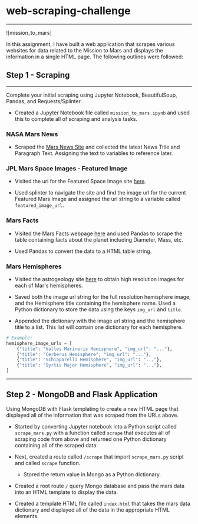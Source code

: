# web-scraping-challenge
--------------------------
![mission_to_mars]

In this assignment, I have built a web application that scrapes various websites for data related to the Mission to Mars and displays the information in a single HTML page. The following outlines were followed:

## Step 1 - Scraping
----------------------

Complete your initial scraping using Jupyter Notebook, BeautifulSoup, Pandas, and Requests/Splinter.

* Created a Jupyter Notebook file called `mission_to_mars.ipynb` and used this to complete all of scraping and analysis tasks. 

### NASA Mars News

* Scraped the [Mars News Site](https://redplanetscience.com/) and collected the latest News Title and Paragraph Text. Assigning the text to variables to reference later.

### JPL Mars Space Images - Featured Image

* Visited the url for the Featured Space Image site [here](https://spaceimages-mars.com).

* Used splinter to navigate the site and find the image url for the current Featured Mars Image and assigned the url string to a variable called `featured_image_url`.

### Mars Facts

* Visited the Mars Facts webpage [here](https://galaxyfacts-mars.com) and used Pandas to scrape the table containing facts about the planet including Diameter, Mass, etc.

* Used Pandas to convert the data to a HTML table string.

### Mars Hemispheres

* Visited the astrogeology site [here](https://marshemispheres.com/) to obtain high resolution images for each of Mar's hemispheres.

* Saved both the image url string for the full resolution hemisphere image, and the Hemisphere title containing the hemisphere name. Used a Python dictionary to store the data using the keys `img_url` and `title`.

* Appended the dictionary with the image url string and the hemisphere title to a list. This list will contain one dictionary for each hemisphere.

```python
# Example:
hemisphere_image_urls = [
    {"title": "Valles Marineris Hemisphere", "img_url": "..."},
    {"title": "Cerberus Hemisphere", "img_url": "..."},
    {"title": "Schiaparelli Hemisphere", "img_url": "..."},
    {"title": "Syrtis Major Hemisphere", "img_url": "..."},
]
```

- - -

## Step 2 - MongoDB and Flask Application

Using MongoDB with Flask templating to create a new HTML page that displayed all of the information that was scraped from the URLs above.

* Started by converting Jupyter notebook into a Python script called `scrape_mars.py` with a function called `scrape` that executes all of scraping code from above and returned one Python dictionary containing all of the scraped data.

* Next, created a route called `/scrape` that import `scrape_mars.py` script and called `scrape` function.

  * Stored the return value in Mongo as a Python dictionary.

* Created a root route `/` query Mongo database and pass the mars data into an HTML template to display the data.

* Created a template HTML file called `index.html` that takes the mars data dictionary and displayed all of the data in the appropriate HTML elements. 